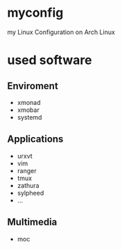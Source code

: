 myconfig
========

my Linux Configuration on Arch Linux

# used software
## Enviroment
- xmonad
- xmobar
- systemd

## Applications
- urxvt
- vim
- ranger
- tmux
- zathura
- sylpheed
- ...

## Multimedia
- moc

<!--- vim: set ft=md : -->

